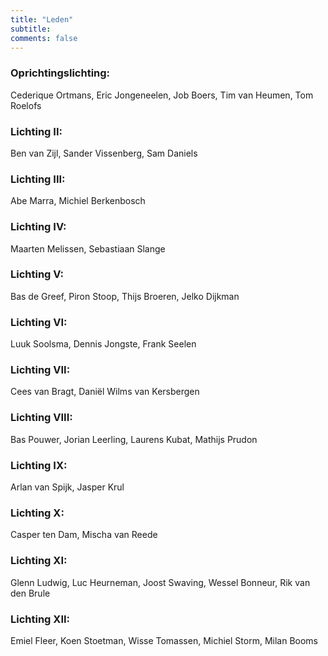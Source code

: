 ```yaml
---
title: "Leden"
subtitle: 
comments: false
---
```


### Oprichtingslichting:
Cederique Ortmans, Eric Jongeneelen, Job Boers, Tim van Heumen, Tom Roelofs
### Lichting II:
Ben van Zijl, Sander Vissenberg, Sam Daniels
### Lichting III:
Abe Marra, Michiel Berkenbosch
### Lichting IV:
Maarten Melissen, Sebastiaan Slange
### Lichting V:
Bas de Greef, Piron Stoop, Thijs Broeren, Jelko Dijkman
### Lichting VI:
Luuk Soolsma, Dennis Jongste, Frank Seelen
### Lichting VII:
Cees van Bragt, Daniël Wilms van Kersbergen
### Lichting VIII: 
Bas Pouwer, Jorian Leerling, Laurens Kubat, Mathijs Prudon
### Lichting IX:
Arlan van Spijk, Jasper Krul
### Lichting X:
Casper ten Dam, Mischa van Reede
### Lichting XI:
Glenn Ludwig, Luc Heurneman, Joost Swaving, Wessel Bonneur, Rik van den Brule 
### Lichting XII: 
Emiel Fleer, Koen Stoetman, Wisse Tomassen, Michiel Storm, Milan Booms